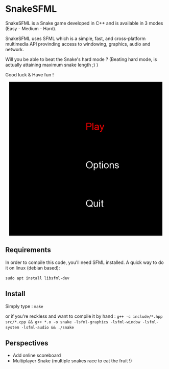 # SnakeSFML

SnakeSFML is a Snake game developed in C++ and is available in 3 modes (Easy - Medium - Hard).

SnakeSFML uses SFML which is a simple, fast, and cross-platform multimedia API provinding access to windowing, graphics, audio and network.

Will you be able to beat the Snake's hard mode ? (Beating hard mode, is actually attaining maximum snake length ;) ) 

Good luck & Have fun ! 

<div style="text-align:center"><img src="resources/play.gif" /></div>

## Requirements
In order to compile this code, you'll need SFML installed. A quick way to do it on linux (debian based): 

`sudo apt install libsfml-dev`
  
## Install

Simply type : 
``` make ```

or if you're reckless and want to compile it by hand :
```g++ -c include/*.hpp src/*.cpp && g++ *.o -o snake -lsfml-graphics -lsfml-window -lsfml-system -lsfml-audio && ./snake ```


## Perspectives

* Add online scoreboard
* Multiplayer Snake (multiple snakes race to eat the fruit !) 
